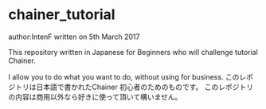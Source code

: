 # chainer_tutorial

author:IntenF
written on 5th March 2017

This repository written in Japanese for Beginners who will challenge tutorial Chainer.

I allow you to do what you want to do, without using for business.
このレポジトリは日本語で書かれたChainer 初心者のためのものです。
このレポジトリの内容は商用以外なら好きに使って頂いて構いません。
